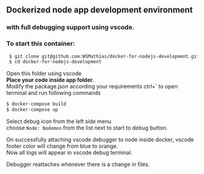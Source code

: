 ## Dockerized node app development environment
### with full debugging support using vscode.

### To start this container:  
```sh
 $ git clone git@github.com:WSMathias/docker-for-nodejs-development.git  
 $ cd docker-for-nodejs-development
```
 Open this folder using vscode  
 **Place your code inside app folder.**  
 Modify the package.json according your requirements 
 ctrl+` to open terminal and run following commands
 ```sh
 $ docker-compose build
 $ docker-compose up
 ```
 
 Select debug icon from the left side menu  
 choose `Node: Nodemon` from the list next to start to debug button.

 On successfully attaching vscode debugger to node inside docker, vscode footer color will change from blue to orange.  
 Now all logs will appear in vscode debug terminal.

 Debugger reattaches whenever there is a change in files.